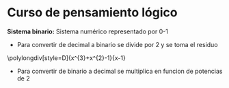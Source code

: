 # Curso de pensamiento lógico

**Sistema binario:** Sistema numérico representado por 0-1

- Para convertir de decimal a binario se divide por 2 y se toma el residuo

\polylongdiv[style=D]{x^{3}+x^{2}-1}{x-1}

- Para convertir de binario a decimal se multiplica en funcion de potencias de 2